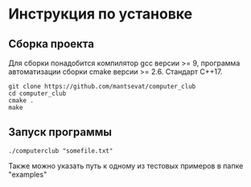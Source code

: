 # Инструкция по установке
## Сборка проекта
Для сборки понадобится компилятор gcc версии >= 9, программа автоматизации сборки cmake версии >= 2.6.
Стандарт C++17.  
```
git clone https://github.com/mantsevat/computer_club
cd computer_club
cmake .
make
```
## Запуск программы
```
./computerclub "somefile.txt"
```
Также можно указать путь к одному из тестовых примеров в папке "examples"
